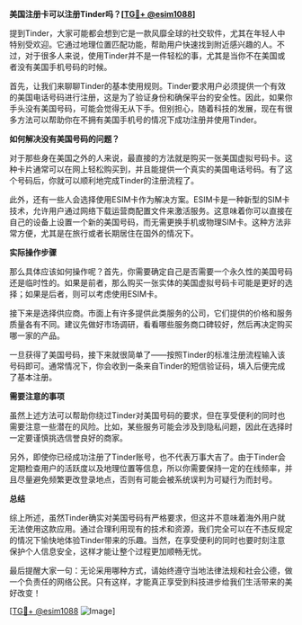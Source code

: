 **美国注册卡可以注册Tinder吗？[[TG💪+ @esim1088](https://t.me/s/esim1088)]**

提到Tinder，大家可能都会想到它是一款风靡全球的社交软件，尤其在年轻人中特别受欢迎。它通过地理位置匹配功能，帮助用户快速找到附近感兴趣的人。不过，对于很多人来说，使用Tinder并不是一件轻松的事，尤其是当你不在美国或者没有美国手机号码的时候。

首先，让我们来聊聊Tinder的基本使用规则。Tinder要求用户必须提供一个有效的美国电话号码进行注册，这是为了验证身份和确保平台的安全性。因此，如果你手头没有美国号码，可能会觉得无从下手。但别担心，随着科技的发展，现在有很多方法可以帮助你在不拥有美国手机号的情况下成功注册并使用Tinder。

**如何解决没有美国号码的问题？**

对于那些身在美国之外的人来说，最直接的方法就是购买一张美国虚拟号码卡。这种卡片通常可以在网上轻松购买到，并且能提供一个真实的美国电话号码。有了这个号码后，你就可以顺利地完成Tinder的注册流程了。

此外，还有一些人会选择使用ESIM卡作为解决方案。ESIM卡是一种新型的SIM卡技术，允许用户通过网络下载运营商配置文件来激活服务。这意味着你可以直接在自己的设备上设置一个新的美国号码，而无需更换手机或物理SIM卡。这种方法非常方便，尤其是在旅行或者长期居住在国外的情况下。

**实际操作步骤**

那么具体应该如何操作呢？首先，你需要确定自己是否需要一个永久性的美国号码还是临时性的。如果是前者，那么购买一张实体的美国虚拟号码卡可能是更好的选择；如果是后者，则可以考虑使用ESIM卡。

接下来是选择供应商。市面上有许多提供此类服务的公司，它们提供的价格和服务质量各有不同。建议先做好市场调研，看看哪些服务商口碑较好，然后再决定购买哪一家的产品。

一旦获得了美国号码，接下来就很简单了——按照Tinder的标准注册流程输入该号码即可。通常情况下，你会收到一条来自Tinder的短信验证码，填入后便完成了基本注册。

**需要注意的事项**

虽然上述方法可以帮助你绕过Tinder对美国号码的要求，但在享受便利的同时也需要注意一些潜在的风险。比如，某些服务可能会涉及到隐私问题，因此在选择时一定要谨慎挑选信誉良好的商家。

另外，即使你已经成功注册了Tinder账号，也不代表万事大吉了。由于Tinder会定期检查用户的活跃度以及地理位置等信息，所以你需要保持一定的在线频率，并且尽量避免频繁更改登录地点，否则有可能会被系统误判为可疑行为而封号。

**总结**

综上所述，虽然Tinder确实对美国号码有严格要求，但这并不意味着海外用户就无法使用这款应用。通过合理利用现有的技术和资源，我们完全可以在不违反规定的情况下愉快地体验Tinder带来的乐趣。当然，在享受便利的同时也要时刻注意保护个人信息安全，这样才能让整个过程更加顺畅无忧。

最后提醒大家一句：无论采用哪种方式，请始终遵守当地法律法规和社会公德，做一个负责任的网络公民。只有这样，才能真正享受到科技进步给我们生活带来的美好改变！

[[TG💪+ @esim1088](https://t.me/s/esim1088) ![Image](https://i.postimg.cc/4NQfJmqS/Snipaste-2025-05-13-00-14-12.png)]